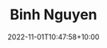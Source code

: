 ---
title: Binh Nguyen
date: 2022-11-01T10:47:58+10:00
image: "assets/img/team/guy-1-circ.png"
jobtitle: "Associate Professor and Head of CS"
jobplace: "University of Science, VNU-Ho Chi Minh City"
collaboration: External Researcher
linkedinurl: "https://www.linkedin.com/"
siteurl: "https://niteshchawla.nd.edu/"
weight: 1
---